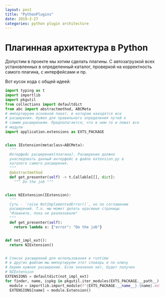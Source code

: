 ```yaml
---
layout: post
title: "PythonPlugins"
date: 2019-2-27
categories: python plugin architecture
---
```


# Плагинная архитектура в Python

Допустим в проекте мы хотим сделать плагины. С автозагрузкой всех установленных
в определенный каталог, проверкой на корректность самого плагина, с
интерфейсами и пр.

Вот кусок кода с общей идеей:

```python
import typing as t
import importlib
import pkgutil
from collections import defaultdict
from abc import abstractmethod, ABCMeta
# импортируем основной пакет, в котором находятся все 
# расширения. Нужен для правильного определения путей к 
# самим расширениям. Предполагается, что в нем то и лежат все 
# модули
import application.extensions as EXTS_PACKAGE


class IExtension(metaclass=ABCMeta):
  """
  Интерфейс расширения(плагина). Расширение должно 
  унаследовать данный интерфейс в файле extension.py в 
  каталоге самого расширения.
  """
  @abstractmethod
  def get_presenter(self) -> t.Callable[[], dict]:
    """ Do the job """


class NIExtension(IExtension):
  """
  Суть - `raise NotImplementedError()`, но по соглашению 
  расширений. Т.о. мы может делать красивые страницы 
  "Извините, пока не реализовали"
  """
  def get_presenter(self):
    return lambda x: {"error": "Do the job"}


def not_impl_ext():
  return NIExtension()


# Список расширений для использования в runtime
# в других файлам мы импортируем этот словарь и по ключу 
# берем нужное расширение. Если значения нет, будет получен 
# NIExtension
EXTENSIONS = defaultdict(not_impl_ext)
for finder, name, ispkg in pkgutil.iter_modules(EXTS_PACKAGE.__path__):
  module = importlib.import_module(f"{EXTS_PACKAGE.__name__}.{name}.extension")
  EXTENSIONS[name] = module.Extension()
```
